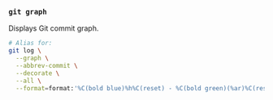 ### `git graph`

Displays Git commit graph.

```bash
# Alias for:
git log \
  --graph \
  --abbrev-commit \
  --decorate \
  --all \
  --format=format:'%C(bold blue)%h%C(reset) - %C(bold green)(%ar)%C(reset) %C(white)%s%C(reset) %C(dim white)- %an%C(reset)%C(auto)%d%C(reset)'
```
